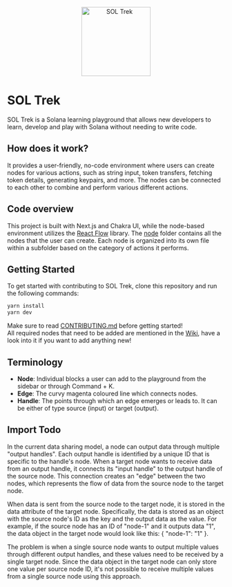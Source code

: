 <p align="center">
  <a href="https://twitter.com/soltrek_io">
    <img
      alt="SOL Trek"
      src="https://media.discordapp.net/attachments/865444983762452520/1075913428545327166/Group_72.png"
      width="160"
    />
  </a>
</p>

# SOL Trek


SOL Trek is a Solana learning playground that allows new developers to learn, develop and play with Solana without needing to write code.

## How does it work?
It provides a user-friendly, no-code environment where users can create nodes for various actions, such as string input, token transfers, fetching token details, generating keypairs, and more. The nodes can be connected to each other to combine and perform various different actions.

## Code overview
This project is built with Next.js and Chakra UI, while the node-based environment utilizes the [React Flow](https://reactflow.dev) library.
The [node](https://github.com/GitBolt/soltrek/tree/main/src/nodes) folder contains all the nodes that the user can create. Each node is organized into its own file within a subfolder based on the category of actions it performs.

## Getting Started
To get started with contributing to SOL Trek, clone this repository and run the following commands:

```sh
yarn install
yarn dev
```
Make sure to read [CONTRIBUTING.md](https://github.com/GitBolt/soltrek/blob/main/CONTRIBUTING.md) before getting started!
<br/>
All required nodes that need to be added are mentioned in the [Wiki](https://github.com/GitBolt/soltrek/wiki), have a look into it if you want to add anything new!

## Terminology
- **Node**: Individual blocks a user can add to the playground from the sidebar or through Command + K.
- **Edge**: The curvy magenta coloured line which connects nodes.
- **Handle**: The points through which an edge emerges or leads to. It can be either of type source (input) or target (output).

## Import Todo
In the current data sharing model, a node can output data through multiple "output handles". Each output handle is identified by a unique ID that is specific to the handle's node. When a target node wants to receive data from an output handle, it connects its "input handle" to the output handle of the source node. This connection creates an "edge" between the two nodes, which represents the flow of data from the source node to the target node.

When data is sent from the source node to the target node, it is stored in the data attribute of the target node. Specifically, the data is stored as an object with the source node's ID as the key and the output data as the value. For example, if the source node has an ID of "node-1" and it outputs data "1", the data object in the target node would look like this: { "node-1": "1" }.

The problem is when a single source node wants to output multiple values through different output handles, and these values need to be received by a single target node. Since the data object in the target node can only store one value per source node ID, it's not possible to receive multiple values from a single source node using this approach.